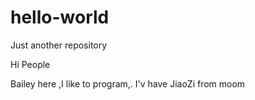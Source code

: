 # hello-world
Just another repository

Hi People

Bailey here ,I like to program,.
I'v have JiaoZi from moom 
